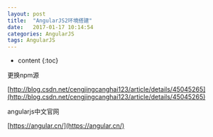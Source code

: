 ```yaml
---
layout: post
title:  "AngularJS2环境搭建"
date:   2017-01-17 10:14:54
categories: AngularJS
tags: AngularJS
---
```


* content
{:toc}
 
更换npm源

[http://blog.csdn.net/cengjingcanghai123/article/details/45045265](http://blog.csdn.net/cengjingcanghai123/article/details/45045265)



angularjs中文官网

[https://angular.cn/](https://angular.cn/)
